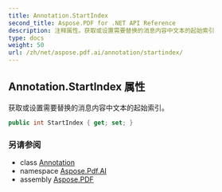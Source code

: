 ```yaml
---
title: Annotation.StartIndex
second_title: Aspose.PDF for .NET API Reference
description: 注释属性。获取或设置需要替换的消息内容中文本的起始索引
type: docs
weight: 50
url: /zh/net/aspose.pdf.ai/annotation/startindex/
---
```

## Annotation.StartIndex 属性

获取或设置需要替换的消息内容中文本的起始索引。

```csharp
public int StartIndex { get; set; }
```

### 另请参阅

* class [Annotation](../)
* namespace [Aspose.Pdf.AI](../../../aspose.pdf.ai/)
* assembly [Aspose.PDF](../../../)